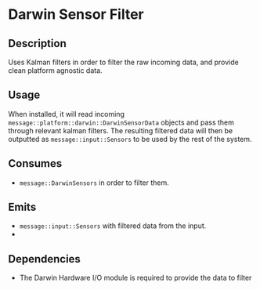 Darwin Sensor Filter
=====================

## Description

Uses Kalman filters in order to filter the raw incoming data, and provide clean platform agnostic data.

## Usage

When installed, it will read incoming `message::platform::darwin::DarwinSensorData` objects and pass them through relevant kalman filters.
The resulting filtered data will then be outputted as `message::input::Sensors` to be used by the rest of the system.

## Consumes

* `message::DarwinSensors` in order to filter them.

## Emits

* `message::input::Sensors` with filtered data from the input.
* 
## Dependencies

* The Darwin Hardware I/O module is required to provide the data to filter

